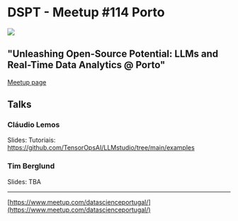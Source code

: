 # DSPT - Meetup #114 Porto

![](https://secure.meetupstatic.com/photos/event/7/5/0/1/highres_521189953.webp)

## "Unleashing Open-Source Potential: LLMs and Real-Time Data Analytics @ Porto"

[Meetup page](https://www.meetup.com/datascienceportugal/events/300075986/)

## Talks

###  Cláudio Lemos

Slides:
Tutoriais: https://github.com/TensorOpsAI/LLMstudio/tree/main/examples

### Tim Berglund

Slides: TBA

---
[https://www.meetup.com/datascienceportugal/](https://www.meetup.com/datascienceportugal/)